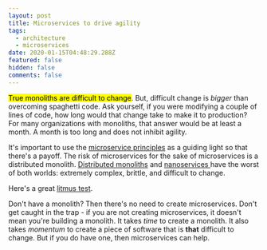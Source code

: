 ```yaml
---
layout: post
title: Microservices to drive agility
tags:
  - architecture
  - microservices
date: 2020-01-15T04:48:29.288Z
featured: false
hidden: false
comments: false
---
```

<mark>True monoliths are difficult to change</mark>. But, difficult change is *bigger* than overcoming spaghetti code. Ask yourself, if you were modifying a couple of lines of code, how long would that change take to make it to production? For many organizations with monoliths, that answer would be at least a month. A month is too long and does not inhibit agility. 

It's important to use the [microservice principles](https://samnewman.io/talks/principles-of-microservices/) as a guiding light so that there's a payoff. The risk of microservices for the sake of microservices is a distributed monolith. [Distributed monoliths](https://www.infoq.com/news/2016/02/services-distributed-monolith/) and [nanoservices ](https://dzone.com/articles/soa-anti-pattern-nanoservices)have the worst of both worlds: extremely complex, brittle, and difficult to change. 

Here's a great [litmus test](https://blog.newrelic.com/engineering/distributed-monolith-vs-microservices/).

Don't have a monolith? Then there's no need to create microservices. Don't get caught in the trap - if you are not creating microservices, it doesn't mean you're building a monolith. It takes *time* to create a monolith. It also takes *momentum* to create a piece of software that is **that** difficult to change. But if you do have one, then microservices can help.
